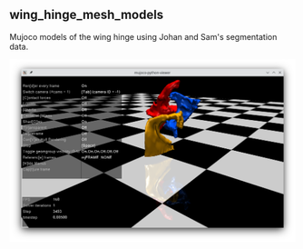 ## wing_hinge_mesh_models

Mujoco models of the wing hinge using Johan and Sam's segmentation data. 

![screenshot](images/example1.png)


